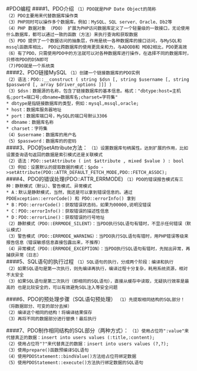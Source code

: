 #PDO编程
####1、PDO介绍
`（1）PDO就是PHP Date Object的简称`  
`（2）PDO主要用来代替数据库操作类`  
`（3）PHP同时可以操作多个数据库。例如：MySQL、SQL server、Oracle、Db2等`  
`（4）PHP 数据对象 （PDO） 扩展为PHP访问数据库定义了一个轻量级的一致接口，无论使用
   什么数据库，都可以通过一致的函数（方法）来执行查询和获取数据`  
`（5）PDO 提供了一个数据访问的抽象层，作用是统一各种数据库的接口访问，与MySQL和mssql函数库相比，
   PDO让跨数据库的使用更具亲和力，与ADODB和 MDB2相比，PDO更高效`  
`（6）有了PDO，只需使用PDO中的方法就可以对各种数据库进行操作，在选择不同的数据库时，只修改PDO的DSN即可`  
`（7)PDO就是一个系统类`  
####2、PDO链接MySQL
`（1）创建一个链接数据库的PDO实例`  
`（2）语法：PDO::__construct ( string $dsn [, string $username [, string $password [, array $driver_options ]]] )`  
`（3）$dsn：数据源的名称，包含了链接数据库的基本信息。格式："dbtype:host=主机名;port=端口号;dbname=数据库名;charset=字符集"`   
`* dbtype是指链接数据库的类型，例如：mysql,mssql,oracle;`  
`* host：数据库服务器地址`  
`* port：数据库端口号，MySQL的端口号默认3306`  
`* dbname：数据库名称`  
`* charset：字符集`   
`（4）$username：数据库的用户名`  
`（5）$password：数据库的的密码`  
####3、PDO的setAttribute方法：
`（1）设置数据库句柄属性。达到扩展的作用，比如设置查询语句返回的数据是索引模式还是关联模式`  
`（2）语法：PDO::setAttribute ( int $attribute , mixed $value ) : bool `  
`（3）例如：设置默认的提取数据的模式：$pdo ->setAttribute(PDO::ATTR_DEFAULT_FETCH_MODE,PDO::FETCH_ASSOC); `  
####4、PDO的错误处理(PDO::ATTR_ERRMODE)
`（1）PDO的错误报告模式有三种：静默模式（默认）、警告模式、异常模式`  
 `* A：默认是静默模式，当然，我还是可以拿到错误信息的。通过 PDOException::errorCode() 和 PDO::errorInfo() 拿到 `   
 ` * B：PDO::errorCode()：获取错误状态码，如果为00000,说明没错误  `  
 ` * C：PDO::errorInfo()：获取错误的描述性信息  `  
 ` * D：PDO::errorLine()：获取错误的行号地址  `  
`（2）静默模式（PDO::ERRMODE_SILENT）：当PDO执行SQL语句有错时，不显示任何错误（默认模式）`  
`（3）警告模式（PDO::ERRMODE_WARNING）：当PDO执行SQL语句有错时，用PHP错误等级来报告信息（错误敏感信息直接包露出来，不推荐）`  
`（4）异常模式（PDO::ERRMODE_EXCEPTION）：当PDO执行SQL语句有错时，先抛出异常，再捕获异常（日志）`  
####5、SQL语句的执行过程
`（1）SQL语句的执行，分成两个阶段：编译和执行`  
`（2）如果SQL语句是第一次执行，则先编译再执行，编译过程十分复杂，耗用系统资源，相对不太安全`  
`（3）如果SQL语句是第二次执行（即相同的SQL语句），直接从缓存中读取，无疑执行效率是最高的
 也是比较安全的，可以有效避免SQL注入等安全问题`  

####6、PDO的预处理步骤（SQL语句预处理）
`（1）先提取相同结构的SQL部分！（将数据部分、可变的部分去掉）`  
`（2）编译这个相同的结构！将编译结果保存`  
`（3）再将不同的数据部分进行替换！最后执行`  

####7、PDO制作相同结构的SQL部分（两种方式）：
`（1）使用占位符":value"来代替真正的数据：insert into users values (:title,:content);`  
`（2）使用占位符"?"来代替真正的数据：insert into users values (?,?);`  
`（3）使用prepare()函数预编译SQL语句`  
`（4）使用PDOStatement::bindValue()方法给占位符绑定数据`  
`（5）使用PDOStatement::execute()方法执行绑定数据的SQL语句 `    
  
 
  
  
  
  

